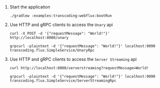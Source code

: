 1. Start the application

    ```shell
    ./gradlew :examples:transcoding:webflux:bootRun
    ```

2. Use HTTP and gRPC clients to access the `Unary` api

    ```shell
    curl -X POST -d '{"requestMessage": "World!"}' http://localhost:8080/unary
    ```

    ```shell
    grpcurl -plaintext -d '{"requestMessage": "World!"}' localhost:9090 transcoding.flux.SimpleService/UnaryRpc
    ```

3. Use HTTP and gRPC clients to access the `Server Streaming` api

    ```shell
    curl http://localhost:8080/serverstreaming?requestMessage=World!
    ```

    ```shell
    grpcurl -plaintext -d '{"requestMessage": "World!"}' localhost:9090 transcoding.flux.SimpleService/ServerStreamingRpc
    ```
